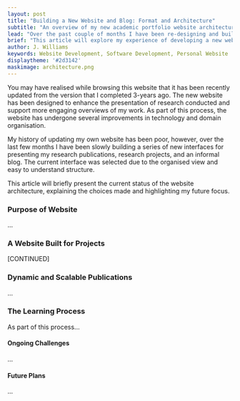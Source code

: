 ```yaml
---
layout: post
title: "Building a New Website and Blog: Format and Architecture"
subtitle: "An overview of my new academic portfolio website architecture, explaining the design considerations and organisation."
lead: "Over the past couple of months I have been re-designing and building a new online portfolio for my work. This article will explore my design choices and experience in developing jwilliams.science."
brief: "This article will explore my experience of developing a new website for use as my main portfolio of work. My previous website had been developed and not updated for roughly three years and the new website will support enhanced project and blog-based updates. This article shares a few thoughts about my experiences in designing the new online presence."
author: J. Williams
keywords: Website Development, Software Development, Personal Website
displaytheme: '#2d3142'
maskimage: architecture.png
---
```

You may have realised while browsing this website that it has been recently updated from the version that I completed 3-years ago. The new website has been designed to enhance the presentation of research conducted and support more engaging overviews of my work. As part of this process, the website has undergone several improvements in technology and domain organisation.

My history of updating my own website has been poor, however, over the last few months I have been slowly building a series of new interfaces for presenting my research publications, research projects, and an informal blog. The current interface was selected due to the organised view and easy to understand structure.

This article will briefly present the current status of the website architecture, explaining the choices made and highlighting my future focus.

### Purpose of Website

...

### A Website Built for Projects

[CONTINUED]

### Dynamic and Scalable Publications

...

### The Learning Process

As part of this process...

#### Ongoing Challenges

...

#### Future Plans

...
